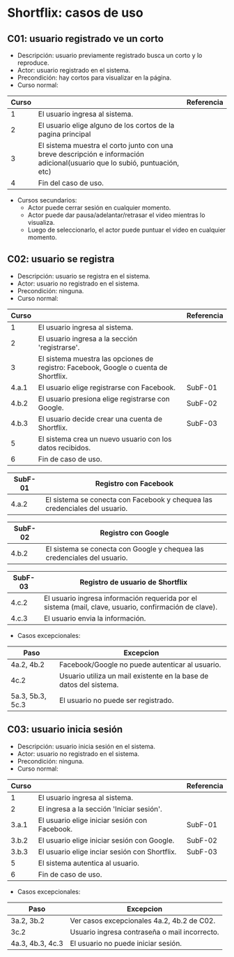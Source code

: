 # Shortflix: casos de uso
## C01: usuario registrado ve un corto
* Descripción: usuario previamente registrado busca un corto y lo reproduce.
* Actor: usuario registrado en el sistema.
* Precondición: hay cortos para visualizar en la página.
* Curso normal:

Curso | | Referencia
------|-------|-----
1| El usuario ingresa al sistema.|
2| El usuario elige alguno de los cortos de la pagina principal|
3| El sistema muestra el corto junto con una breve descripción e información adicional(usuario que lo subió, puntuación, etc)|
4| Fin del caso de uso.
* Cursos secundarios:
    * Actor puede cerrar sesión en cualquier momento.
    * Actor puede dar pausa/adelantar/retrasar el video mientras lo visualiza.
    * Luego de seleccionarlo, el actor puede puntuar el video en cualquier momento.
    
 
## C02: usuario se registra
* Descripción: usuario se registra en el sistema.
* Actor: usuario no registrado en el sistema.
* Precondición: ninguna.
* Curso normal:

Curso | | Referencia
------|-------|-----
1| El usuario ingresa al sistema.|
2| El usuario ingresa a la sección 'registrarse'.|
3| El sistema muestra las opciones de registro: Facebook, Google o cuenta de Shortflix.|
4.a.1| El usuario elige registrarse con Facebook. | SubF-01
4.b.2| El usuario presiona elige registrarse con Google. | SubF-02
4.b.3| El usuario decide crear una cuenta de Shortflix.| SubF-03 
5| El sistema crea un nuevo usuario con los datos recibidos.
6| Fin de caso de uso.

SubF-01| Registro con Facebook
----|----|
4.a.2| El sistema se conecta con Facebook y chequea las credenciales del usuario.|

SubF-02| Registro con Google|
----|----|
4.b.2| El sistema se conecta con Google y chequea las credenciales del usuario.|

SubF-03| Registro de usuario de Shortflix|
----|----|
4.c.2| El usuario ingresa información requerida por el sistema (mail, clave, usuario, confirmación de clave).|
4.c.3| El usuario envia la información.

* Casos excepcionales:
 
Paso|Excepcion|
---|---|
4a.2, 4b.2|Facebook/Google no puede autenticar al usuario. |
4c.2| Usuario utiliza un mail existente en la base de datos del sistema.
5a.3, 5b.3, 5c.3| El usuario no puede ser registrado.

## C03: usuario inicia sesión
* Descripción: usuario inicia sesión en el sistema.
* Actor: usuario no registrado en el sistema.
* Precondición: ninguna.
* Curso normal:

Curso | | Referencia
------|-------|-----
1| El usuario ingresa al sistema.|
2| El ingresa a la sección 'Iniciar sesión'.|
3.a.1| El usuario elige iniciar sesión con Facebook. | SubF-01
3.b.2| El usuario elige iniciar sesión con Google. | SubF-02
3.b.3| El usuario elige inciar sesión con Shortflix.| SubF-03 
5| El sistema autentica al usuario.
6| Fin de caso de uso.

* Casos excepcionales:
 
Paso|Excepcion|
---|---|
3a.2, 3b.2|Ver casos excepcionales 4a.2, 4b.2 de C02. |
3c.2| Usuario ingresa contraseña o mail incorrecto.
4a.3, 4b.3, 4c.3| El usuario no puede iniciar sesión.
